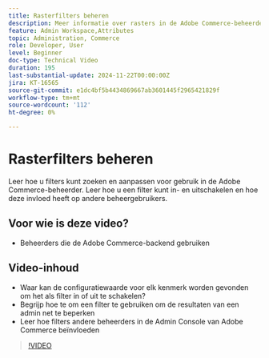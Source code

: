 ```yaml
---
title: Rasterfilters beheren
description: Meer informatie over rasters in de Adobe Commerce-beheerder en over de unieke filters per beheerder die niet van invloed zijn op andere gebruikers.
feature: Admin Workspace,Attributes
topic: Administration, Commerce
role: Developer, User
level: Beginner
doc-type: Technical Video
duration: 195
last-substantial-update: 2024-11-22T00:00:00Z
jira: KT-16565
source-git-commit: e1dc4bf5b4434869667ab3601445f2965421829f
workflow-type: tm+mt
source-wordcount: '112'
ht-degree: 0%

---
```



# Rasterfilters beheren

Leer hoe u filters kunt zoeken en aanpassen voor gebruik in de Adobe Commerce-beheerder. Leer hoe u een filter kunt in- en uitschakelen en hoe deze invloed heeft op andere beheergebruikers.

## Voor wie is deze video?

* Beheerders die de Adobe Commerce-backend gebruiken

## Video-inhoud

* Waar kan de configuratiewaarde voor elk kenmerk worden gevonden om het als filter in of uit te schakelen?
* Begrijp hoe te om een filter te gebruiken om de resultaten van een admin net te beperken
* Leer hoe filters andere beheerders in de Admin Console van Adobe Commerce beïnvloeden

>[!VIDEO](https://video.tv.adobe.com/v/3440382?learn=on)
